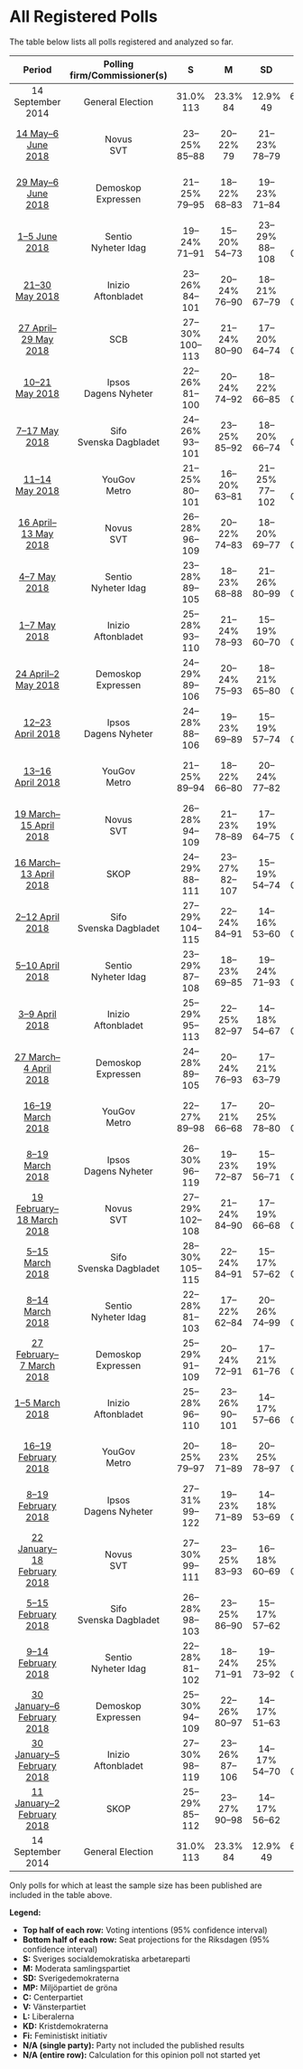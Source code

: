 # All Registered Polls

The table below lists all polls registered and analyzed so far.

| Period     | Polling firm/Commissioner(s) | S | M | SD | MP | C | V | L | KD | Fi |
|:----------:|:----------------------------:|:--:|:--:|:--:|:--:|:--:|:--:|:--:|:--:|:--:|
| 14 September 2014 | General Election | 31.0% <br> 113 | 23.3% <br> 84 | 12.9% <br> 49 | 6.9% <br> 25 | 6.1% <br> 22 | 5.7% <br> 21 | 5.4% <br> 19 | 4.6% <br> 16 | 3.1% <br> 0 |
| [14 May–6 June 2018](2018-06-06-Novus.html) | Novus <br> SVT | 23–25% <br> 85–88 | 20–22% <br> 79 | 21–23% <br> 78–79 | 4–5% <br> 16–17 | 8–10% <br> 33–34 | 8–10% <br> 35–39 | 4–5% <br> 17–19 | 2–3% <br> 0 | N/A <br> N/A |
| [29 May–6 June 2018](2018-06-06-Demoskop.html) | Demoskop <br> Expressen | 21–25% <br> 79–95 | 18–22% <br> 68–83 | 19–23% <br> 71–84 | 4–6% <br> 15–22 | 8–11% <br> 32–44 | 7–10% <br> 27–37 | 4–6% <br> 16–23 | 3–5% <br> 0–17 | 2–3% <br> 0 |
| [1–5 June 2018](2018-06-05-Sentio.html) | Sentio <br> Nyheter Idag | 19–24% <br> 71–91 | 15–20% <br> 54–73 | 23–29% <br> 88–108 | 4–6% <br> 0–23 | 6–9% <br> 21–34 | 8–12% <br> 29–43 | 6–9% <br> 20–31 | 2–5% <br> 0–16 | 0–1% <br> 0 |
| [21–30 May 2018](2018-05-30-Inizio.html) | Inizio <br> Aftonbladet | 23–26% <br> 84–101 | 20–24% <br> 76–90 | 18–21% <br> 67–79 | 3–5% <br> 0–17 | 8–11% <br> 31–40 | 7–9% <br> 27–34 | 4–5% <br> 0–19 | 4–6% <br> 16–22 | 1–2% <br> 0 |
| [27 April–29 May 2018](2018-05-29-SCB.html) | SCB | 27–30% <br> 100–113 | 21–24% <br> 80–90 | 17–20% <br> 64–74 | 4–5% <br> 0–18 | 8–10% <br> 29–36 | 7–8% <br> 25–31 | 4–5% <br> 0–19 | 2–3% <br> 0 | N/A <br> N/A |
| [10–21 May 2018](2018-05-21-Ipsos.html) | Ipsos <br> Dagens Nyheter | 22–26% <br> 81–100 | 20–24% <br> 74–92 | 18–22% <br> 66–85 | 3–5% <br> 0–18 | 8–10% <br> 27–37 | 8–10% <br> 32–42 | 4–6% <br> 15–24 | 3–5% <br> 0–19 | 1–3% <br> 0 |
| [7–17 May 2018](2018-05-17-Sifo.html) | Sifo <br> Svenska Dagbladet | 24–26% <br> 93–101 | 23–25% <br> 85–92 | 18–20% <br> 66–74 | 4% <br> 0–17 | 8–9% <br> 28–33 | 9–10% <br> 31–37 | 4–5% <br> 16–22 | 3–4% <br> 0–16 | 1–2% <br> 0 |
| [11–14 May 2018](2018-05-14-YouGov.html) | YouGov <br> Metro | 21–25% <br> 80–101 | 16–20% <br> 63–81 | 21–25% <br> 77–102 | 3–5% <br> 0–17 | 9–12% <br> 33–48 | 8–11% <br> 29–43 | 3–5% <br> 0–21 | 2–4% <br> 0–16 | 1–3% <br> 0 |
| [16 April–13 May 2018](2018-05-13-Novus.html) | Novus <br> SVT | 26–28% <br> 96–109 | 20–22% <br> 74–83 | 18–20% <br> 69–77 | 4–5% <br> 0–18 | 9–10% <br> 33–39 | 8–9% <br> 30–34 | 4–5% <br> 0–19 | 3–4% <br> 0 | N/A <br> N/A |
| [4–7 May 2018](2018-05-07-Sentio.html) | Sentio <br> Nyheter Idag | 23–28% <br> 89–105 | 18–23% <br> 68–88 | 21–26% <br> 80–99 | 3–6% <br> 0–21 | 6–9% <br> 24–34 | 8–11% <br> 31–42 | 3–5% <br> 0–17 | 1–3% <br> 0 | 1–3% <br> 0 |
| [1–7 May 2018](2018-05-07-Inizio.html) | Inizio <br> Aftonbladet | 25–28% <br> 93–110 | 21–24% <br> 78–93 | 15–19% <br> 60–70 | 3–5% <br> 0–18 | 8–10% <br> 29–40 | 6–9% <br> 24–33 | 3–5% <br> 0–20 | 4–6% <br> 15–22 | 2–3% <br> 0 |
| [24 April–2 May 2018](2018-05-02-Demoskop.html) | Demoskop <br> Expressen | 24–29% <br> 89–106 | 20–24% <br> 75–93 | 18–21% <br> 65–80 | 3–5% <br> 0–20 | 8–11% <br> 29–40 | 6–9% <br> 24–34 | 4–6% <br> 16–23 | 2–4% <br> 0 | 1–2% <br> 0 |
| [12–23 April 2018](2018-04-23-Ipsos.html) | Ipsos <br> Dagens Nyheter | 24–28% <br> 88–106 | 19–23% <br> 69–89 | 15–19% <br> 57–74 | 3–5% <br> 0–20 | 10–14% <br> 41–53 | 7–9% <br> 25–35 | 4–6% <br> 16–23 | 2–4% <br> 0 | 1–3% <br> 0 |
| [13–16 April 2018](2018-04-16-YouGov.html) | YouGov <br> Metro | 21–25% <br> 89–94 | 18–22% <br> 66–80 | 20–24% <br> 77–82 | 3–5% <br> 17–18 | 8–10% <br> 36–37 | 7–10% <br> 31–39 | 3–5% <br> 0–15 | 2–4% <br> 0 | 2–4% <br> 0 |
| [19 March–15 April 2018](2018-04-15-Novus.html) | Novus <br> SVT | 26–28% <br> 94–109 | 21–23% <br> 78–89 | 17–19% <br> 64–75 | 3–5% <br> 0–17 | 8–10% <br> 31–38 | 7–9% <br> 28–34 | 4–6% <br> 16–21 | 3–4% <br> 0–15 | N/A <br> N/A |
| [16 March–13 April 2018](2018-04-13-SKOP.html) | SKOP | 24–29% <br> 88–111 | 23–27% <br> 82–107 | 15–19% <br> 54–74 | 3–5% <br> 0–17 | 8–11% <br> 28–42 | 6–9% <br> 20–32 | 4–6% <br> 0–24 | 3–6% <br> 0–21 | 2–3% <br> 0 |
| [2–12 April 2018](2018-04-12-Sifo.html) | Sifo <br> Svenska Dagbladet | 27–29% <br> 104–115 | 22–24% <br> 84–91 | 14–16% <br> 53–60 | 4–5% <br> 0–17 | 9–10% <br> 34–41 | 8–9% <br> 29–34 | 4–5% <br> 0–18 | 3–4% <br> 0 | 2–3% <br> 0 |
| [5–10 April 2018](2018-04-10-Sentio.html) | Sentio <br> Nyheter Idag | 23–29% <br> 87–108 | 18–23% <br> 69–85 | 19–24% <br> 71–93 | 3–6% <br> 0–23 | 5–8% <br> 19–31 | 7–10% <br> 27–40 | 3–6% <br> 0–23 | 2–4% <br> 0 | 2–4% <br> 0–17 |
| [3–9 April 2018](2018-04-09-Inizio.html) | Inizio <br> Aftonbladet | 25–29% <br> 95–113 | 22–25% <br> 82–97 | 14–18% <br> 54–67 | 3–5% <br> 0–18 | 8–10% <br> 30–38 | 6–8% <br> 21–29 | 3–5% <br> 0–19 | 4–6% <br> 16–23 | 2–3% <br> 0 |
| [27 March–4 April 2018](2018-04-04-Demoskop.html) | Demoskop <br> Expressen | 24–28% <br> 89–105 | 20–24% <br> 76–93 | 17–21% <br> 63–79 | 4–6% <br> 16–23 | 8–11% <br> 30–43 | 7–10% <br> 27–39 | 3–5% <br> 0–18 | 3–4% <br> 0–15 | 1–2% <br> 0 |
| [16–19 March 2018](2018-03-19-YouGov.html) | YouGov <br> Metro | 22–27% <br> 89–98 | 17–21% <br> 66–68 | 20–25% <br> 78–80 | 3–5% <br> 0–19 | 6–9% <br> 30–33 | 7–10% <br> 33–36 | 4–6% <br> 17–20 | 3–5% <br> 0–17 | 2–4% <br> 0 |
| [8–19 March 2018](2018-03-19-Ipsos.html) | Ipsos <br> Dagens Nyheter | 26–30% <br> 96–119 | 19–23% <br> 72–87 | 15–19% <br> 56–71 | 3–5% <br> 0–19 | 9–12% <br> 32–46 | 8–10% <br> 29–40 | 4–6% <br> 0–23 | 2–4% <br> 0–15 | 1–3% <br> 0 |
| [19 February–18 March 2018](2018-03-18-Novus.html) | Novus <br> SVT | 27–29% <br> 102–108 | 21–24% <br> 84–90 | 17–19% <br> 66–68 | 3–4% <br> 0–15 | 9–10% <br> 33–34 | 7–9% <br> 31–32 | 4–6% <br> 17–18 | 3–4% <br> 0 | N/A <br> N/A |
| [5–15 March 2018](2018-03-15-Sifo.html) | Sifo <br> Svenska Dagbladet | 28–30% <br> 105–115 | 22–24% <br> 84–91 | 15–17% <br> 57–62 | 3–4% <br> 0–17 | 9–11% <br> 35–39 | 7–8% <br> 29–33 | 4–5% <br> 15–17 | 3% <br> 0 | 2% <br> 0 |
| [8–14 March 2018](2018-03-14-Sentio.html) | Sentio <br> Nyheter Idag | 22–28% <br> 81–103 | 17–22% <br> 62–84 | 20–26% <br> 74–99 | 3–6% <br> 0–24 | 5–8% <br> 19–32 | 6–10% <br> 25–39 | 3–6% <br> 0–20 | 4–7% <br> 0–24 | 1–3% <br> 0 |
| [27 February–7 March 2018](2018-03-07-Demoskop.html) | Demoskop <br> Expressen | 25–29% <br> 91–109 | 20–24% <br> 72–91 | 17–21% <br> 61–76 | 4–6% <br> 0–21 | 7–9% <br> 25–35 | 7–10% <br> 27–38 | 4–6% <br> 16–23 | 2–4% <br> 0–15 | 1–3% <br> 0 |
| [1–5 March 2018](2018-03-05-Inizio.html) | Inizio <br> Aftonbladet | 25–28% <br> 96–110 | 23–26% <br> 90–101 | 14–17% <br> 57–66 | 3–4% <br> 0–15 | 8–10% <br> 29–39 | 6–8% <br> 23–33 | 3–4% <br> 0–17 | 5–7% <br> 20–27 | 2–3% <br> 0 |
| [16–19 February 2018](2018-02-19-YouGov.html) | YouGov <br> Metro | 20–25% <br> 79–97 | 18–23% <br> 71–89 | 20–25% <br> 78–97 | 2–5% <br> 0–17 | 8–11% <br> 31–44 | 8–12% <br> 32–46 | 4–6% <br> 0–23 | 2–4% <br> 0 | 2–4% <br> 0 |
| [8–19 February 2018](2018-02-19-Ipsos.html) | Ipsos <br> Dagens Nyheter | 27–31% <br> 99–122 | 19–23% <br> 71–89 | 14–18% <br> 53–69 | 2–4% <br> 0–15 | 9–13% <br> 36–49 | 8–11% <br> 29–42 | 4–6% <br> 0–24 | 2–4% <br> 0–15 | 1–3% <br> 0 |
| [22 January–18 February 2018](2018-02-18-Novus.html) | Novus <br> SVT | 27–30% <br> 99–111 | 23–25% <br> 83–93 | 16–18% <br> 60–69 | 4–5% <br> 0–18 | 8–10% <br> 30–35 | 7–9% <br> 27–33 | 4–5% <br> 15–19 | 2–3% <br> 0 | N/A <br> N/A |
| [5–15 February 2018](2018-02-15-Sifo.html) | Sifo <br> Svenska Dagbladet | 26–28% <br> 98–103 | 23–25% <br> 86–90 | 15–17% <br> 57–62 | 4–5% <br> 16–17 | 10–11% <br> 37–41 | 7–8% <br> 25–28 | 5% <br> 17–20 | 2–3% <br> 0 | 1–2% <br> 0 |
| [9–14 February 2018](2018-02-14-Sentio.html) | Sentio <br> Nyheter Idag | 22–28% <br> 81–102 | 18–24% <br> 71–91 | 19–25% <br> 73–92 | 2–5% <br> 0–18 | 9–13% <br> 33–50 | 7–11% <br> 29–43 | 3–6% <br> 0–21 | 1–4% <br> 0 | 1–3% <br> 0 |
| [30 January–6 February 2018](2018-02-06-Demoskop.html) | Demoskop <br> Expressen | 25–30% <br> 94–109 | 22–26% <br> 80–97 | 14–17% <br> 51–63 | 4–6% <br> 15–23 | 8–11% <br> 29–39 | 6–9% <br> 22–31 | 4–6% <br> 15–22 | 3–5% <br> 0–16 | 2–3% <br> 0 |
| [30 January–5 February 2018](2018-02-05-Inizio.html) | Inizio <br> Aftonbladet | 27–30% <br> 98–119 | 23–26% <br> 87–106 | 14–17% <br> 54–70 | 3–4% <br> 0–15 | 8–11% <br> 30–43 | 6–8% <br> 22–31 | 3–5% <br> 0–19 | 3–5% <br> 0–20 | 2–3% <br> 0 |
| [11 January–2 February 2018](2018-02-02-SKOP.html) | SKOP | 25–29% <br> 85–112 | 23–27% <br> 90–98 | 14–17% <br> 56–62 | 2–4% <br> 0 | 9–12% <br> 34–48 | 6–9% <br> 30–35 | 4–6% <br> 0–20 | 3–5% <br> 0–17 | 1–3% <br> 0 |
| 14 September 2014 | General Election | 31.0% <br> 113 | 23.3% <br> 84 | 12.9% <br> 49 | 6.9% <br> 25 | 6.1% <br> 22 | 5.7% <br> 21 | 5.4% <br> 19 | 4.6% <br> 16 | 3.1% <br> 0 |

Only polls for which at least the sample size has been published are included in the table above.

**Legend:**
+ **Top half of each row:** Voting intentions (95% confidence interval)
+ **Bottom half of each row:** Seat projections for the Riksdagen (95% confidence interval)
+ **S:** Sveriges socialdemokratiska arbetareparti
+ **M:** Moderata samlingspartiet
+ **SD:** Sverigedemokraterna
+ **MP:** Miljöpartiet de gröna
+ **C:** Centerpartiet
+ **V:** Vänsterpartiet
+ **L:** Liberalerna
+ **KD:** Kristdemokraterna
+ **Fi:** Feministiskt initiativ
+ **N/A (single party):** Party not included the published results
+ **N/A (entire row):** Calculation for this opinion poll not started yet

